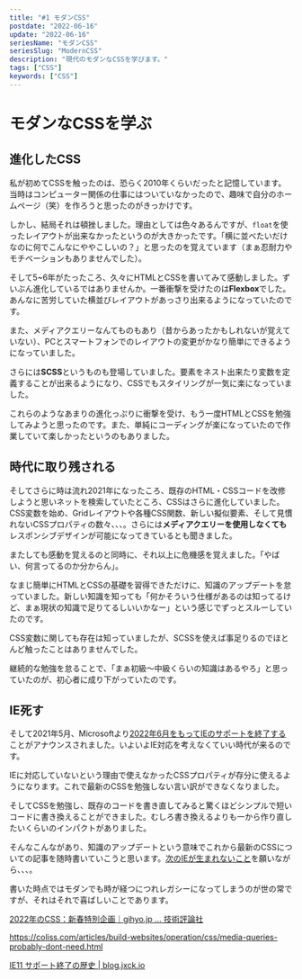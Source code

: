 ```yaml
---
title: "#1 モダンCSS"
postdate: "2022-06-16"
update: "2022-06-16"
seriesName: "モダンCSS"
seriesSlug: "ModernCSS"
description: "現代のモダンなCSSを学びます。"
tags: ["CSS"]
keywords: ["CSS"]
---
```


# モダンなCSSを学ぶ

## 進化したCSS

私が初めてCSSを触ったのは、恐らく2010年くらいだったと記憶しています。当時はコンピューター関係の仕事にはついていなかったので、趣味で自分のホームページ（笑）を作ろうと思ったのがきっかけです。

しかし、結局それは頓挫しました。理由としては色々あるんですが、`float`を使ったレイアウトが出来なかったというのが大きかったです。「横に並べたいだけなのに何でこんなにややこしいの？」と思ったのを覚えています（まぁ忍耐力やモチベーションもありませんでした）。

そして5~6年がたったころ、久々にHTMLとCSSを書いてみて感動しました。ずいぶん進化しているではありませんか。一番衝撃を受けたのは**Flexbox**でした。あんなに苦労していた横並びレイアウトがあっさり出来るようになっていたのです。

また、メディアクエリーなんてものもあり（昔からあったかもしれないが覚えていない）、PCとスマートフォンでのレイアウトの変更がかなり簡単にできるようになっていました。

さらには**SCSS**というものも登場していました。要素をネスト出来たり変数を定義することが出来るようになり、CSSでもスタイリングが一気に楽になっていました。

これらのようなあまりの進化っぷりに衝撃を受け、もう一度HTMLとCSSを勉強してみようと思ったのです。また、単純にコーディングが楽になっていたので作業していて楽しかったというのもありました。

## 時代に取り残される

そしてさらに時は流れ2021年になったころ、既存のHTML・CSSコードを改修しようと思いネットを検索していたところ、CSSはさらに進化していました。CSS変数を始め、Gridレイアウトや各種CSS関数、新しい擬似要素、そして見慣れないCSSプロパティの数々、、、。さらには**メディアクエリーを使用しなくても**レスポンシブデザインが可能になってきているとも聞きました。

またしても感動を覚えるのと同時に、それ以上に危機感を覚えました。「やばい、何言ってるのか分からん」。

なまじ簡単にHTMLとCSSの基礎を習得できただけに、知識のアップデートを怠っていました。新しい知識を知っても「何かそういう仕様があるのは知ってるけど、まぁ現状の知識で足りてるしいいかなー」という感じでずっとスルーしていたのです。

CSS変数に関しても存在は知っていましたが、SCSSを使えば事足りるのでほとんど触ったことはありませんでした。

継続的な勉強を怠ることで、「まぁ初級～中級くらいの知識はあるやろ」と思っていたのが、初心者に成り下がっていたのです。

## IE死す

そして2021年5月、Microsoftより[2022年6月をもってIEのサポートを終了する](https://blogs.windows.com/japan/2021/05/19/the-future-of-internet-explorer-on-windows-10-is-in-microsoft-edge/)ことがアナウンスされました。いよいよIE対応を考えなくていい時代が来るのです。

IEに対応していないという理由で使えなかったCSSプロパティが存分に使えるようになります。これで最新のCSSを勉強しない言い訳ができなくなりました。

そしてCSSを勉強し、既存のコードを書き直してみると驚くほどシンプルで短いコードに書き換えることができました。むしろ書き換えるよりも一から作り直したいくらいのインパクトがありました。

そんなこんながあり、知識のアップデートという意味でこれから最新のCSSについての記事を随時書いていこうと思います。[次のIEが生まれないこと](https://nolanlawson.com/2015/07/05/safari-is-the-new-ie-2-revenge-of-the-linkbait/)を願いながら、、、。


<aside>

書いた時点ではモダンでも時が経つにつれレガシーになってしまうのが世の常ですが、それはそれで喜ばしいことであります。

</aside>

[2022年のCSS：新春特別企画｜gihyo.jp … 技術評論社](https://gihyo.jp/design/column/newyear/2022/css-prospect)

[](https://parashuto.com/rriver/others/w3c-technical-report-dev-process)


https://coliss.com/articles/build-websites/operation/css/media-queries-probably-dont-need.html

[IE11 サポート終了の歴史 | blog.jxck.io](https://blog.jxck.io/entries/2021-05-11/end-of-ie.html)